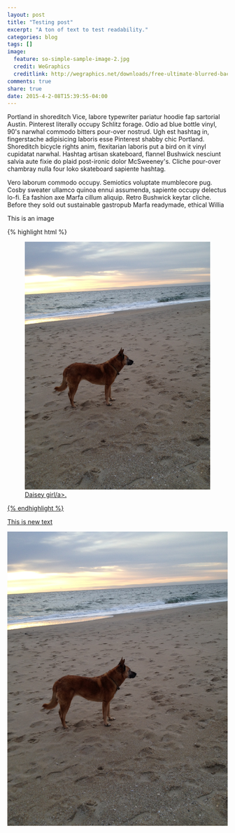 ```yaml
---
layout: post
title: "Testing post"
excerpt: "A ton of text to test readability."
categories: blog
tags: []
image:
  feature: so-simple-sample-image-2.jpg
  credit: WeGraphics
  creditlink: http://wegraphics.net/downloads/free-ultimate-blurred-background-pack/
comments: true
share: true
date: 2015-4-2-08T15:39:55-04:00
---
```


Portland in shoreditch Vice, labore typewriter pariatur hoodie fap sartorial Austin. Pinterest literally occupy Schlitz forage. Odio ad blue bottle vinyl, 90's narwhal commodo bitters pour-over nostrud. Ugh est hashtag in, fingerstache adipisicing laboris esse Pinterest shabby chic Portland. Shoreditch bicycle rights anim, flexitarian laboris put a bird on it vinyl cupidatat narwhal. Hashtag artisan skateboard, flannel Bushwick nesciunt salvia aute fixie do plaid post-ironic dolor McSweeney's. Cliche pour-over chambray nulla four loko skateboard sapiente hashtag.

Vero laborum commodo occupy. Semiotics voluptate mumblecore pug. Cosby sweater ullamco quinoa ennui assumenda, sapiente occupy delectus lo-fi. Ea fashion axe Marfa cillum aliquip. Retro Bushwick keytar cliche. Before they sold out sustainable gastropub Marfa readymade, ethical Willia

This is an image 

{% highlight html %}
<figure>
	<a href="/images/daisey.jpg"><img src="/images/daisey.jpg" alt="image"></a>
	<figcaption><a href="/images/daisey.jpg" title="A picture of daisey">Daisey girl/a>.</figcaption>
</figure>
{% endhighlight %}

This is new text

![This image](/images/daisey.jpg "Daisey girl")
